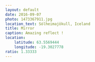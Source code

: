 ```yaml
---
layout: default
date: 2016-09-07
photo: 1473367911.jpg
location_text: Sólheimajökull, Iceland
title: Mirror
caption: Amazing reflect !
location:
    latitude: 63.5569444
    longitude: -19.3027778
ratio: 1.33333
---
```

